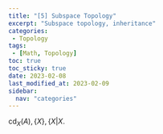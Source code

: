 ```yaml
---
title: "[5] Subspace Topology"               
excerpt: "Subspace topology, inheritance"    
categories:                              
 - Topology
tags:                                
 - [Math, Topology]
toc: true
toc_sticky: true
date: 2023-02-08
last_modified_at: 2023-02-09
sidebar:
  nav: "categories"
---
```


$\mathrm{cd}_X(A), \{ X \}, \left\{ X\right. \left| X \right.$.